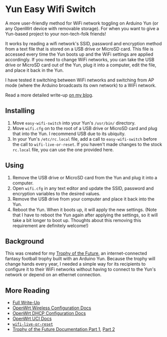 Yun Easy Wifi Switch
====================

A more user-friendly method for WiFi network toggling on Arduino Yun (or any OpenWrt device with removable storage). For when you want to give a Yun-based project to your non-tech-folk friends!

It works by reading a wifi network's SSID, password and encryption method from a text file that is stored on a USB drive or MicroSD card. This file is accessed every time the Yun boots up and the WiFi settings are applied accordingly. If you need to change WiFi networks, you can take the USB drive or MicroSD card out of the Yun, plug it into a computer, edit the file, and place it back in the Yun.

I have tested it switching between WiFi networks and switching from AP mode (where the Arduino broadcasts its own network) to a WiFi network.

Read a more detailed write-up [on my blog](http://samjbrenner.com/notes/yun-easy-wifi-switch/).

Installing
-------

1. Move `easy-wifi-switch` into your Yun's `/usr/bin/` directory.
2. Move `wifi.cfg` on to the root of a USB drive or MicroSD card and plug that into the Yun. I recommend USB due to its ubiquity.
3. In your Yun's `/etc/rc.local` file, add a call to `easy-wifi-switch` before the call to `wifi-live-or-reset`. If you haven't made changes to the stock `rc.local` file, you can use the one provided here.

Using
------

1. Remove the USB drive or MicroSD card from the Yun and plug it into a computer.
2. Open `wifi.cfg` in any text editor and update the SSID, password and encryption variables to the desired values.
3. Remove the USB drive from your computer and place it back into the Yun.
4. Reboot the Yun. When it boots up, it will apply the new settings. (Note that I have to reboot the Yun again after applying the settings, so it will take a bit longer to boot up. Thoughts about this removing this requirement are definitely welcome!)

Background
------

This was created for my [Trophy of the Future](https://github.com/sambrenner/future-trophy), an internet-connected fantasy football trophy built with an Arduino Yun. Because the trophy will change hands every year, I needed a simple way for its recipients to configure it to their WiFi networks without having to connect to the Yun's network or depend on an ethernet connection.

More Reading
------

* [Full Write-Up](http://samjbrenner.com/notes/yun-easy-wifi-switch/)
* [OpenWrt Wireless Configuration Docs](http://wiki.openwrt.org/doc/uci/wireless)
* [OpenWrt DHCP Configuration Docs](http://wiki.openwrt.org/doc/uci/dhcp)
* [OpenWrt UCI Docs](http://wiki.openwrt.org/doc/uci)
* [`wifi-live-or-reset`](https://github.com/arduino/linino/blob/master/trunk/package/linino/yun-scripts/files/usr/bin/wifi-live-or-reset)
* [Trophy of the Future Documentation Part 1](http://samjbrenner.com/notes/making-the-worlds-first-internet-enabled-fantasy-football-trophy-part-1-fabrication/), [Part 2](http://samjbrenner.com/notes/making-the-worlds-first-internet-enabled-fantasy-football-trophy-part-2-programming/)
